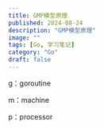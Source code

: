 ```yaml
---
title: GMP模型原理
published: 2024-08-24
description: "GMP模型原理"
image: ""
tags: [Go, 学习笔记]
category: "Go"
draft: false
---
```


g：goroutine

m：machine

p：processor 
